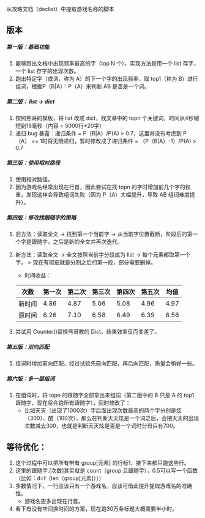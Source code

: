 从攻略文档（doclist）中提取游戏名称的脚本

## 版本

##### 第一版：基础功能

1. 能够跑出文档中出现频率最高的字（top N 个），实现方法是用一个 list 存字，一个 list 存字的出现次数。
2. 跑出特定字（或词，称为 A）的下一个字的出现频率，取 top1（称为 B）进行组词，根据P（B|A）：P（A）来判断 AB 是否是一个词。

##### 第二版： list → dict

1. 按照熊哥的模板，将 list 改成 dict，找文章中的 topn 个关键词，时间从4秒缩短到18毫秒（内容 = 5000行*20字）
2. 递归 bug 暴露：递归条件 = P（B|A）/P(A) > 0.7，这里并没有考虑到 P（A） == 1时将无限递归，暂时修改成了递归条件 = （P（B|A）-1）/P(A) > 0.7

##### 第三版：使用相对路径

1. 使用相对路径。
2. 因为游戏名经常出现在行首，因此尝试在找 topn 的字时增加前几个字的权重，发现这样会导致组词失败（因为 P（A）大幅提升，导致 AB 组词难度提升）。

##### 第四版：修改找跟随字的策略

1. 旧方法：读取全文 → 找到第一个当前字 → 从当前字位置截断，阶段后的第一个字是跟随字，之后是新的全文并再次迭代。
2. 新方法：读取全文 → 全文按照当前字分段成为 list → 每个元素都取第一个字。
		> 现在有瑕疵就是分割之后的第一段，部分需要删掉。
	+ 时间收益：

	次数 | 第一次 | 第二次 | 第三次 | 第四次 | 第五次 | 均值
	---- | ---- | ---- |---- | ---- | ----|----
	新时间 | 4.86 | 4.87 | 5.06 | 5.08 | 4.96 | 4.97
	原时间 | 6.26 | 7.10 | 6.58 | 6.49 | 6.39 | 6.56
3. 尝试用 Counter()替换熊哥教的 Dict，结果效率反而变差了。

##### 第五版：双向匹配

1. 组词时增加前向匹配，经过试验先前向匹配，再后向匹配，质量会稍好一些。

##### 第六版：多一层组词

1. 在组词时，将 topn 的跟随字全部拿出来组词（第二版中的 B 只是 A 的 top1跟随字，现在将会跑所有跟随字），同时修改了：
	+ 比如天天（出现了1000次）字后面出现次数最高的两个字分别是炫（300）、酷（100次），那么在判断天天炫是一个词之后，会把天天的出现次数减去300，也就是判断天天炫是否是一个词时分母只有700。

## 等待优化：

1. 这个过程中可以把所有带有 group[元素] 的行标1，接下来都只跑这些行。
2. 这里的跟随字.[次数]其实就是 count（group 且跟随字），0.5可以写一个函数（比如：d=f（len（group[元素]）））
3. 多数情况下，一行应该只有一个游戏名，应该可借此提升提取游戏名的准确性。
	+ 游戏名更多出现在行首。
4. 看下有没有空间换时间的方案，现在跑30万条标题大概需要半小时。